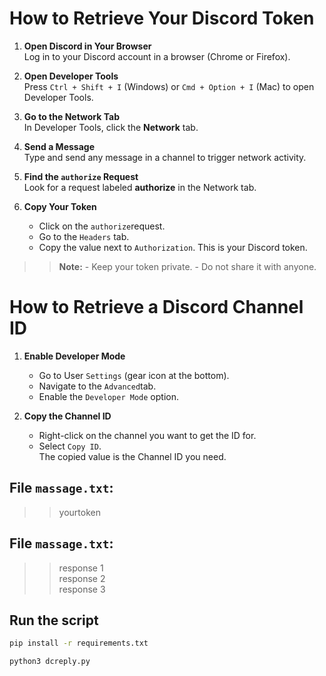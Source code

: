 # How to Retrieve Your Discord Token

1. **Open Discord in Your Browser**  
   Log in to your Discord account in a browser (Chrome or Firefox).

2. **Open Developer Tools**  
   Press `Ctrl + Shift + I` (Windows) or `Cmd + Option + I` (Mac) to open Developer Tools.

3. **Go to the Network Tab**  
   In Developer Tools, click the **Network** tab.

4. **Send a Message**  
   Type and send any message in a channel to trigger network activity.

5. **Find the `authorize` Request**  
   Look for a request labeled **authorize** in the Network tab.

6. **Copy Your Token**  
   - Click on the `authorize`request.
   - Go to the `Headers` tab.
   - Copy the value next to `Authorization`. This is your Discord token.

>> **Note:**   - Keep your token private.  - Do not share it with anyone.


# How to Retrieve a Discord Channel ID

1. **Enable Developer Mode**  
   - Go to User `Settings` (gear icon at the bottom).  
   - Navigate to the `Advanced`tab.  
   - Enable the `Developer Mode` option.

2. **Copy the Channel ID**  
   - Right-click on the channel you want to get the ID for.  
   - Select `Copy ID`.  
   The copied value is the Channel ID you need.

## File `massage.txt`:
>>  yourtoken

## File `massage.txt`:
>>  response 1  
>>  response 2  
>>  response 3  

## Run the script
```bash
pip install -r requirements.txt
```
```bash
python3 dcreply.py
```

